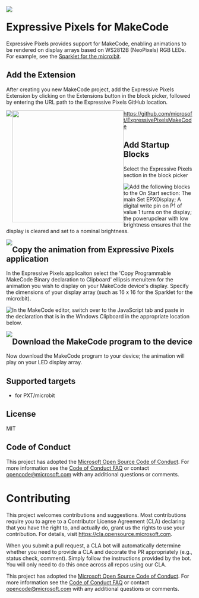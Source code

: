 <img src="https://github.com/microsoft/ExpressivePixels/blob/master/images/EPXGitHubLockup.png" style="float: left; margin-right: 10px;" />

# Expressive Pixels for MakeCode

Expressive Pixels provides support for MakeCode, enabling animations to be rendered on display arrays based on WS2812B (NeoPixels) RGB LEDs. For example, see the [Sparklet for the micro:bit](https://siliconsquared.com/sparkletmicrobit/).

## Add the Extension

After creating you new MakeCode project, add the Expressive Pixels Extension by clicking on the Extensions button in the block picker, followed by entering the URL path to the Expressive Pixels GitHub location.

<img src="https://github.com/microsoft/ExpressivePixels/blob/master/images/Docs-MakeCode-Extension.png" style="float: left;" />
<img src="https://github.com/microsoft/ExpressivePixels/blob/master/images/Docs-MakeCode-ExtensionURL.png" style="float: left;"  width="300"/>

https://github.com/microsoft/ExpressivePixelsMakeCode 

## Add Startup Blocks

Select the Expressive Pixels section in the block picker

<img src="https://github.com/microsoft/ExpressivePixels/blob/master/images/Docs-MakeCode-EPXDisplay.png" style="float: left;" />

Add the following blocks to the On Start section: The main Set EPXDisplay; A digital write pin on P1 of value 1 turns on the display; the powerupclear with low brightness ensures that the display is cleared and set to a nominal brightness.

<img src="https://github.com/microsoft/ExpressivePixels/blob/master/images/Docs-MakeCode-Startup.png" style="float: left;" />

## Copy the animation from Expressive Pixels application 

In the Expressive Pixels applicaiton select the 'Copy Programmable MakeCode Binary declaration to Clipboard' ellipsis menuitem for the animation you wish to display on your MakeCode device's display. Specify the dimensions of your display array (such as 16 x 16 for the Sparklet for the micro:bit). 

In the MakeCode editor, switch over to the JavaScript tab <img src="https://github.com/microsoft/ExpressivePixels/blob/master/images/Docs-MakeCode-Javascript.png" style="float: left;" /> and paste in the declaration that is in the Windows Clipboard in the appropriate location below.

<img src="https://github.com/microsoft/ExpressivePixels/blob/master/images/Docs-MakeCode-JScript.png" style="float: left;" />

## Download the MakeCode program to the device

Now download the MakeCode program to your device; the animation will play on your LED display array. 

## Supported targets

* for PXT/microbit

## License

MIT

## Code of Conduct

This project has adopted the [Microsoft Open Source Code of Conduct](https://opensource.microsoft.com/codeofconduct/). For more information see the [Code of Conduct FAQ](https://opensource.microsoft.com/codeofconduct/faq/) or contact [opencode@microsoft.com](mailto:opencode@microsoft.com) with any additional questions or comments.

# Contributing

This project welcomes contributions and suggestions.  Most contributions require you to agree to a
Contributor License Agreement (CLA) declaring that you have the right to, and actually do, grant us
the rights to use your contribution. For details, visit https://cla.opensource.microsoft.com.

When you submit a pull request, a CLA bot will automatically determine whether you need to provide
a CLA and decorate the PR appropriately (e.g., status check, comment). Simply follow the instructions
provided by the bot. You will only need to do this once across all repos using our CLA.

This project has adopted the [Microsoft Open Source Code of Conduct](https://opensource.microsoft.com/codeofconduct/).
For more information see the [Code of Conduct FAQ](https://opensource.microsoft.com/codeofconduct/faq/) or
contact [opencode@microsoft.com](mailto:opencode@microsoft.com) with any additional questions or comments.

